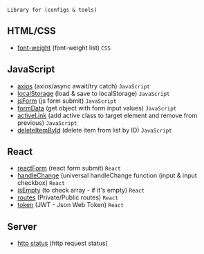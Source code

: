 ```shell
Library for (configs & tools)
```

## HTML/CSS
 - [font-weight](https://github.com/Inpulsgor/library/blob/master/font-weight/README.md) (font-weight list) `CSS`
## JavaScript
 - [axios](https://github.com/Inpulsgor/library/tree/master/axios) (axios/async await/try catch) `JavaScript`
 - [localStorage](https://github.com/Inpulsgor/library/tree/master/localStorage) (load & save to localStorage) `JavaScript`
 - [jsForm](https://github.com/Inpulsgor/library/tree/master/jsForm) (js form submit) `JavaScript`
 - [formData](https://github.com/Inpulsgor/library/tree/master/formData) (get object with form input values) `JavaScript`
 - [activeLink](https://github.com/Inpulsgor/library/tree/master/activeLink) (add active class to target element and remove from previous) `JavaScript`
 - [deleteItemById](https://github.com/Inpulsgor/library/tree/master/deleteItemById) (delete item from list by ID) `JavaScript`
## React
 - [reactForm](https://github.com/Inpulsgor/library/tree/master/reactForm) (react form submit) `React`
 - [handleChange](https://github.com/Inpulsgor/library/tree/master/handleChange) (universal handleChange function (input & input checkbox) `React`
 - [isEmpty](https://github.com/Inpulsgor/library/tree/master/isEmpty) (to check array - if it's empty) `React`
 - [routes](https://github.com/Inpulsgor/library/tree/master/routes) (Private/Public routes) `React`
 - [token](https://github.com/Inpulsgor/library/tree/master/token) (JWT - Json Web Token) `React`
## Server
 - [http status](https://github.com/Inpulsgor/library/tree/master/http-status) (http request status)
